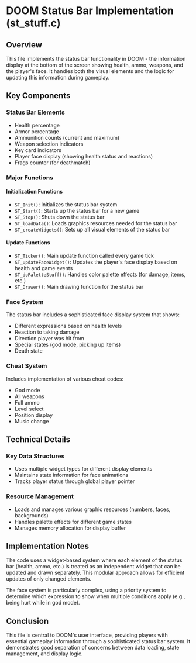 # DOOM Status Bar Implementation (st_stuff.c)

## Overview
This file implements the status bar functionality in DOOM - the information display at the bottom of the screen showing health, ammo, weapons, and the player's face. It handles both the visual elements and the logic for updating this information during gameplay.

## Key Components

### Status Bar Elements
- Health percentage
- Armor percentage 
- Ammunition counts (current and maximum)
- Weapon selection indicators
- Key card indicators
- Player face display (showing health status and reactions)
- Frags counter (for deathmatch)

### Major Functions

#### Initialization Functions
- `ST_Init()`: Initializes the status bar system
- `ST_Start()`: Starts up the status bar for a new game
- `ST_Stop()`: Shuts down the status bar
- `ST_loadData()`: Loads graphics resources needed for the status bar
- `ST_createWidgets()`: Sets up all visual elements of the status bar

#### Update Functions
- `ST_Ticker()`: Main update function called every game tick
- `ST_updateFaceWidget()`: Updates the player's face display based on health and game events
- `ST_doPaletteStuff()`: Handles color palette effects (for damage, items, etc.)
- `ST_Drawer()`: Main drawing function for the status bar

### Face System
The status bar includes a sophisticated face display system that shows:
- Different expressions based on health levels
- Reaction to taking damage
- Direction player was hit from
- Special states (god mode, picking up items)
- Death state

### Cheat System
Includes implementation of various cheat codes:
- God mode
- All weapons
- Full ammo
- Level select
- Position display
- Music change

## Technical Details

### Key Data Structures
- Uses multiple widget types for different display elements
- Maintains state information for face animations
- Tracks player status through global player pointer

### Resource Management
- Loads and manages various graphic resources (numbers, faces, backgrounds)
- Handles palette effects for different game states
- Manages memory allocation for display buffer

## Implementation Notes
The code uses a widget-based system where each element of the status bar (health, ammo, etc.) is treated as an independent widget that can be updated and drawn separately. This modular approach allows for efficient updates of only changed elements.

The face system is particularly complex, using a priority system to determine which expression to show when multiple conditions apply (e.g., being hurt while in god mode).

## Conclusion
This file is central to DOOM's user interface, providing players with essential gameplay information through a sophisticated status bar system. It demonstrates good separation of concerns between data loading, state management, and display logic.
